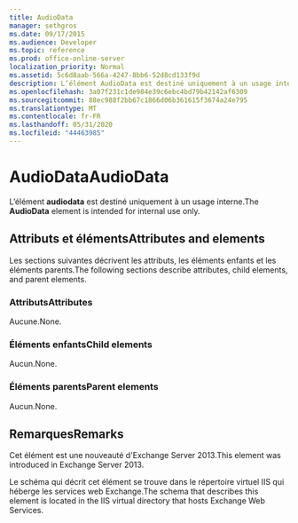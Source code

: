 ```yaml
---
title: AudioData
manager: sethgros
ms.date: 09/17/2015
ms.audience: Developer
ms.topic: reference
ms.prod: office-online-server
localization_priority: Normal
ms.assetid: 5c6d8aab-566a-4247-8bb6-52d8cd133f9d
description: L’élément AudioData est destiné uniquement à un usage interne.
ms.openlocfilehash: 3a07f231c1de984e39c6ebc4bd79b42142af6309
ms.sourcegitcommit: 88ec988f2bb67c1866d06b361615f3674a24e795
ms.translationtype: MT
ms.contentlocale: fr-FR
ms.lasthandoff: 05/31/2020
ms.locfileid: "44463985"
---
```

# <a name="audiodata"></a><span data-ttu-id="2f7ae-103">AudioData</span><span class="sxs-lookup"><span data-stu-id="2f7ae-103">AudioData</span></span>

<span data-ttu-id="2f7ae-104">L’élément **audiodata** est destiné uniquement à un usage interne.</span><span class="sxs-lookup"><span data-stu-id="2f7ae-104">The **AudioData** element is intended for internal use only.</span></span> 

## <a name="attributes-and-elements"></a><span data-ttu-id="2f7ae-105">Attributs et éléments</span><span class="sxs-lookup"><span data-stu-id="2f7ae-105">Attributes and elements</span></span>

<span data-ttu-id="2f7ae-106">Les sections suivantes décrivent les attributs, les éléments enfants et les éléments parents.</span><span class="sxs-lookup"><span data-stu-id="2f7ae-106">The following sections describe attributes, child elements, and parent elements.</span></span>
  
### <a name="attributes"></a><span data-ttu-id="2f7ae-107">Attributs</span><span class="sxs-lookup"><span data-stu-id="2f7ae-107">Attributes</span></span>

<span data-ttu-id="2f7ae-108">Aucune.</span><span class="sxs-lookup"><span data-stu-id="2f7ae-108">None.</span></span>
  
### <a name="child-elements"></a><span data-ttu-id="2f7ae-109">Éléments enfants</span><span class="sxs-lookup"><span data-stu-id="2f7ae-109">Child elements</span></span>

<span data-ttu-id="2f7ae-110">Aucun.</span><span class="sxs-lookup"><span data-stu-id="2f7ae-110">None.</span></span>
  
### <a name="parent-elements"></a><span data-ttu-id="2f7ae-111">Éléments parents</span><span class="sxs-lookup"><span data-stu-id="2f7ae-111">Parent elements</span></span>

<span data-ttu-id="2f7ae-112">Aucun.</span><span class="sxs-lookup"><span data-stu-id="2f7ae-112">None.</span></span>
  
## <a name="remarks"></a><span data-ttu-id="2f7ae-113">Remarques</span><span class="sxs-lookup"><span data-stu-id="2f7ae-113">Remarks</span></span>

<span data-ttu-id="2f7ae-114">Cet élément est une nouveauté d'Exchange Server 2013.</span><span class="sxs-lookup"><span data-stu-id="2f7ae-114">This element was introduced in Exchange Server 2013.</span></span>
  
<span data-ttu-id="2f7ae-115">Le schéma qui décrit cet élément se trouve dans le répertoire virtuel IIS qui héberge les services web Exchange.</span><span class="sxs-lookup"><span data-stu-id="2f7ae-115">The schema that describes this element is located in the IIS virtual directory that hosts Exchange Web Services.</span></span>
  

